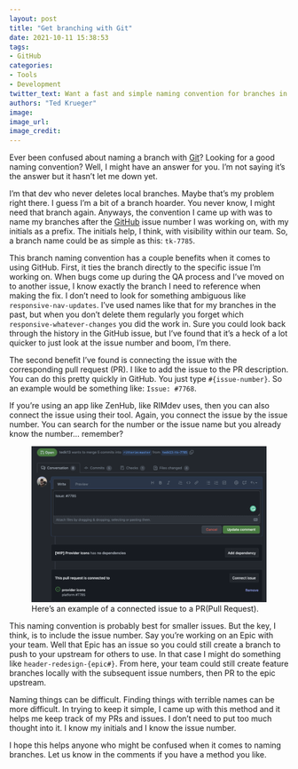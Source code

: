 ```yaml
---
layout: post
title: "Get branching with Git"
date: 2021-10-11 15:38:53
tags:
- GitHub
categories:
- Tools
- Development
twitter_text: Want a fast and simple naming convention for branches in Git?
authors: "Ted Krueger"
image:
image_url:
image_credit:
---
```


Ever been confused about naming a branch with <a href="https://git-scm.com/" target="_blank">Git</a>? Looking for a good naming convention? Well, I might have an answer for you. I’m not saying it’s the answer but it hasn’t let me down yet.

I’m that dev who never deletes local branches. Maybe that’s my problem right there. I guess I’m a bit of a branch hoarder. You never know, I might need that branch again. Anyways, the convention I came up with was to name my branches after the <a href="https://github.com/" target="_blank">GitHub</a> issue number I was working on, with my initials as a prefix. The initials help, I think, with visibility within our team. So, a branch name could be as simple as this: `tk-7785`.


This branch naming convention has a couple benefits when it comes to using GitHub. First, it ties the branch directly to the specific issue I’m working on. When bugs come up during the QA process and I’ve moved on to another issue, I know exactly the branch I need to reference when making the fix. I don’t need to look for something ambiguous like `responsive-nav-updates`. I’ve used names like that for my branches in the past, but when you don’t delete them regularly you forget which `responsive-whatever-changes` you did the work in. Sure you could look back through the history in the GitHub issue, but I’ve found that it’s a heck of a lot quicker to just look at the issue number and boom, I’m there.

The second benefit I’ve found is connecting the issue with the corresponding pull request (PR). I like to add the issue to the PR description. You can do this pretty quickly in GitHub. You just type `#{issue-number}`. So an example would be something like: `Issue: #7768`.

If you’re using an app like ZenHub, like RIMdev uses, then you can also connect the issue using their tool. Again, you connect the issue by the issue number. You can search for the number or the issue name but you already know the number… remember?

<figure>
<img src="/images/pr-example-branch-naming.png" alt="pr issue connect example" style="max-width: 100%">
<figcaption>
Here’s an example of a connected issue to a PR(Pull Request).
</figcaption>
</figure>

This naming convention is probably best for smaller issues. But the key, I think, is to include the issue number. Say you’re working on an Epic with your team. Well that Epic has an issue so you could still create a branch to push to your upstream for others to use. In that case I might do something like `header-redesign-{epic#}`. From here, your team could still create feature branches locally with the subsequent issue numbers, then PR to the epic upstream.

Naming things can be difficult. Finding things with terrible names can be more difficult. In trying to keep it simple, I came up with this method and it helps me keep track of my PRs and issues. I don’t need to put too much thought into it. I know my initials and I know the issue number. 

I hope this helps anyone who might be confused when it comes to naming branches. Let us know in the comments if you have a method you like.

